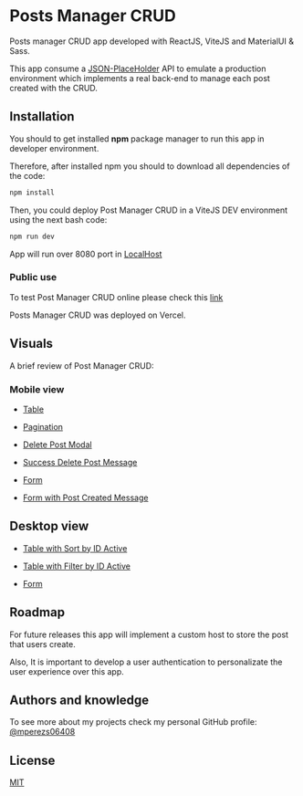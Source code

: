 # Posts Manager CRUD

Posts manager CRUD app developed with ReactJS, ViteJS and MaterialUI & Sass.

This app consume a [JSON-PlaceHolder](https://jsonplaceholder.typicode.com/) API to emulate a production environment which implements a real back-end to manage each post created with the CRUD.

## Installation

You should to get installed **npm** package manager to run this app in developer environment.

Therefore, after installed npm you should to download all dependencies of the code:
```bash
npm install
```
Then, you could deploy Post Manager CRUD in a ViteJS DEV environment using the next bash code:
```bash
npm run dev
```
App will run over 8080 port in [LocalHost](http://localhost:8080/)

### Public use

To test Post Manager CRUD online please check this [link](https://posts-crud-beta.vercel.app/)

Posts Manager CRUD was deployed on Vercel.


## Visuals

A brief review of Post Manager CRUD:

### Mobile view

- [Table](./public/mobile_dataTable.png) 

- [Pagination](./public/mobile_pagination.png)

- [Delete Post Modal](./public/mobile_deleteModal.png)

- [Success Delete Post Message](./public/modal_deletedPostMsg.png)

- [Form](./public/mobile_form.png)

- [Form with Post Created Message](./public/mobile_formPostCreated.png)

## Desktop view

- [Table with Sort by ID Active](./public/desktop_dataTableSortable.png)

- [Table with Filter by ID Active](./public/desktop_DatatableFilter.png)

- [Form](./public/desktop_form.png)

## Roadmap

For future releases this app will implement a custom host to store the post that users create.

Also, It is important to develop a user authentication to personalizate the user experience over this app.

## Authors and knowledge

To see more about my projects check my personal GitHub profile: [@mperezs06408](https://github.com/mperezs06408)

## License

[MIT](https://choosealicense.com/licenses/mit/)